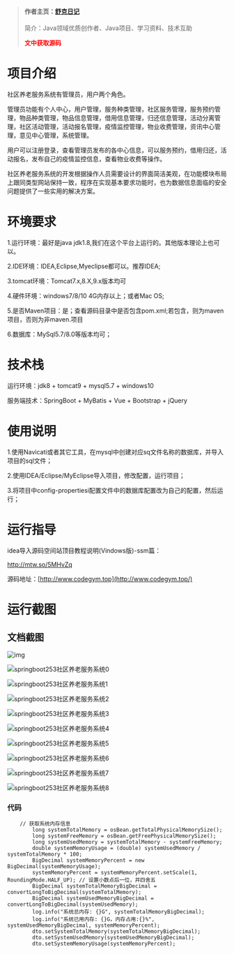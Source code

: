 > #### 作者主页：[舒克日记](https://blog.csdn.net/cativen)
>
>  简介：Java领域优质创作者、Java项目、学习资料、技术互助
>
> <b><font color=red>文中获取源码</font></b>

# 项目介绍

社区养老服务系统有管理员，用户两个角色。

管理员功能有个人中心，用户管理，服务种类管理，社区服务管理，服务预约管理，物品种类管理，物品信息管理，借用信息管理，归还信息管理，活动分离管理，社区活动管理，活动报名管理，疫情监控管理，物业收费管理，资讯中心管理，意见中心管理，系统管理。

用户可以注册登录，查看管理员发布的各中心信息，可以服务预约，借用归还，活动报名，发布自己的疫情监控信息，查看物业收费等操作。

社区养老服务系统的开发根据操作人员需要设计的界面简洁美观，在功能模块布局上跟同类型网站保持一致，程序在实现基本要求功能时，也为数据信息面临的安全问题提供了一些实用的解决方案。

# 环境要求

1.运行环境：最好是java jdk1.8,我们在这个平台上运行的。其他版本理论上也可以。

2.IDE环境：IDEA,Eclipse,Myeclipse都可以。推荐IDEA;

3.tomcat环境：Tomcat7.x,8.X,9.x版本均可

4.硬件环境：windows7/8/10 4G内存以上；或者Mac OS;

5.是否Maven项目：是；查看源码目录中是否包含pom.xml;若包含，则为maven项目，否则为非maven.项目

6.数据库：MySql5.7/8.0等版本均可；

# 技术栈

运行环境：jdk8 + tomcat9 + mysql5.7 + windows10

服务端技术：SpringBoot + MyBatis + Vue + Bootstrap + jQuery

# 使用说明

1.使用Navicati或者其它工具，在mysql中创建对应sq文件名称的数据库，并导入项目的sql文件；

2.使用IDEA/Eclipse/MyEclipse导入项目，修改配置，运行项目；

3.将项目中config-propertiesi配置文件中的数据库配置改为自己的配置，然后运行；

# 运行指导

idea导入源码空间站顶目教程说明(Vindows版)-ssm篇：

http://mtw.so/5MHvZq

源码地址：[http://www.codegym.top](http://www.codegym.top/)



# 运行截图

## 文档截图

![img](https://img-blog.csdnimg.cn/img_convert/44468afb1803e3f045511ae7e630f242.png)

![springboot253社区养老服务系统0](https://img-blog.csdnimg.cn/img_convert/c265052a5c22f3ba811bc007862c8ca2.png)

![springboot253社区养老服务系统1](https://img-blog.csdnimg.cn/img_convert/02dd0e927a082553640b6551ea9d4287.png)

![springboot253社区养老服务系统2](https://img-blog.csdnimg.cn/img_convert/3635aa8708c1368de1d9800c0b396f2c.png)

![springboot253社区养老服务系统3](https://img-blog.csdnimg.cn/img_convert/e4bc66165cc75ab7dcac236be30cec84.png)

![springboot253社区养老服务系统4](https://img-blog.csdnimg.cn/img_convert/92a8294ee4ff880d04418ebf92526d44.png)

![springboot253社区养老服务系统5](https://img-blog.csdnimg.cn/img_convert/91d107024a77985972e50eb1fbd4eea7.png)

![springboot253社区养老服务系统6](https://img-blog.csdnimg.cn/img_convert/1ff1832fa72f1d07576aa806dfe1e375.png)

![springboot253社区养老服务系统7](https://img-blog.csdnimg.cn/img_convert/3c75d96c3d576298e7bad83d2dbb7a8f.png)

![springboot253社区养老服务系统8](https://img-blog.csdnimg.cn/img_convert/d8d08ccfc540826b19f3244c3d3660e2.png)

### 代码

```
    // 获取系统内存信息
        long systemTotalMemory = osBean.getTotalPhysicalMemorySize();
        long systemFreeMemory = osBean.getFreePhysicalMemorySize();
        long systemUsedMemory = systemTotalMemory - systemFreeMemory;
        double systemMemoryUsage = (double) systemUsedMemory / systemTotalMemory * 100;
        BigDecimal systemMemoryPercent = new BigDecimal(systemMemoryUsage);
        systemMemoryPercent = systemMemoryPercent.setScale(1, RoundingMode.HALF_UP); // 设置小数点后一位，并四舍五
        BigDecimal systemTotalMemoryBigDecimal = convertLongToBigDecimal(systemTotalMemory);
        BigDecimal systemUsedMemoryBigDecimal = convertLongToBigDecimal(systemUsedMemory);
        log.info("系统总内存: {}G", systemTotalMemoryBigDecimal);
        log.info("系统已用内存: {}G，内存占用:{}%", systemUsedMemoryBigDecimal, systemMemoryPercent);
        dto.setSystemTotalMemory(systemTotalMemoryBigDecimal);
        dto.setSystemUsedMemory(systemUsedMemoryBigDecimal);
        dto.setSystemMemoryUsage(systemMemoryPercent);
```
